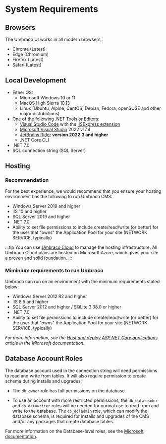 # System Requirements

## Browsers

The Umbraco UI works in all modern browsers:

* Chrome (Latest)
* Edge (Chromium)
* Firefox (Latest)
* Safari (Latest)

## Local Development

* Either OS:
  * Microsoft Windows 10 or 11
  * MacOS High Sierra 10.13
  * Linux (Ubuntu, Alpine, CentOS, Debian, Fedora, openSUSE and other major distributions)
* One of the following .NET Tools or Editors:
  * [Visual Studio Code](https://code.visualstudio.com/) with the [IISExpress extension](https://marketplace.visualstudio.com/items?itemName=warren-buckley.iis-express)
  * [Microsoft Visual Studio](https://www.visualstudio.com/) 2022 v17.4
  * [JetBrains Rider](https://www.jetbrains.com/rider) **version 2022.3 and higher**
  * .NET Core CLI
* .NET 7.0
* SQL connection string (SQL Server)

## Hosting

### Recommendation

For the best experience, we would recommend that you ensure your hosting environment has the following to run Umbraco CMS:

* Windows Server 2019 and higher
* IIS 10 and higher
* SQL Server 2019 and higher
* .NET 7.0
* Ability to set file permissions to include create/read/write (or better) for the user that "owns" the Application Pool for your site (NETWORK SERVICE, typically)

:::tip
You can use [Umbraco Cloud](https://umbraco.com/products/umbraco-cloud/) to manage the hosting infrastructure. All Umbraco Cloud plans are hosted on Microsoft Azure, which gives your site a proven and solid foundation.
:::

### Miminium requirements to run Umbraco

Umbraco can run on an environment with the minimum requirements stated below:

* Windows Server 2012 R2 and higher
* IIS 8.5 and higher
* SQL Server 2012 and higher / SQLite 3.38.0 or higher
* .NET 7.0
* Ability to set file permissions to include create/read/write (or better) for the user that "owns" the Application Pool for your site (NETWORK SERVICE, typically)

*For more information, see the [Host and deploy ASP.NET Core applications](https://learn.microsoft.com/en-us/aspnet/core/host-and-deploy/?view=aspnetcore-7.0) article in the Microsoft documentation.*

## Database Account Roles

The database account used in the connection string will need permissions to read and write from tables. It will also require permission to create schema during installs and upgrades:

* The `db_owner` role has full permissions on the database.

* To use an account with more restricted permissions, the `db_datareader` and `db_datawriter` roles will be needed for normal use to read from and write to the database. The `db_ddladmin` role, which can modify the database schema, is required for installs and upgrades of the CMS and/or any packages that create database tables.

For more information on the Database-level roles, see the [Microsoft documentation](https://docs.microsoft.com/en-us/sql/relational-databases/security/authentication-access/database-level-roles?view=sql-server-ver16#fixed-database-roles).